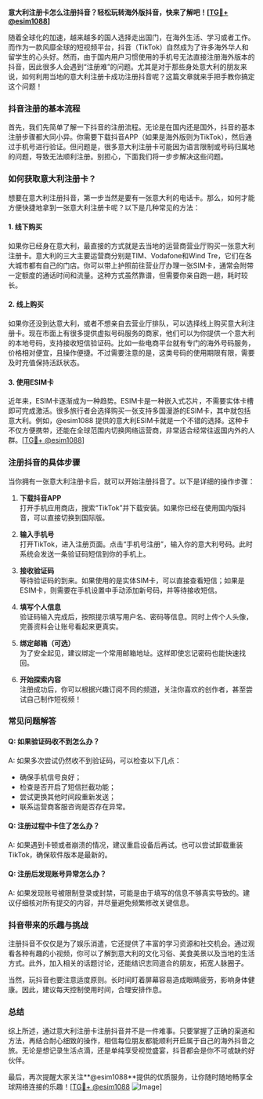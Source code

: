 **意大利注册卡怎么注册抖音？轻松玩转海外版抖音，快来了解吧！[[TG💪+ @esim1088](https://t.me/s/esim1088)]**

随着全球化的加速，越来越多的国人选择走出国门，在海外生活、学习或者工作。而作为一款风靡全球的短视频平台，抖音（TikTok）自然成为了许多海外华人和留学生的心头好。然而，由于国内用户习惯使用的手机号无法直接注册海外版本的抖音，因此很多人会遇到“注册难”的问题。尤其是对于那些身处意大利的朋友来说，如何利用当地的意大利注册卡成功注册抖音呢？这篇文章就来手把手教你搞定这个问题！

### 抖音注册的基本流程

首先，我们先简单了解一下抖音的注册流程。无论是在国内还是国外，抖音的基本注册步骤都大同小异。你需要下载抖音APP（如果是海外版则为TikTok），然后通过手机号进行验证。但问题是，很多意大利注册卡可能因为语言限制或号码归属地的问题，导致无法顺利注册。别担心，下面我们将一步步解决这些问题。

### 如何获取意大利注册卡？

想要在意大利注册抖音，第一步当然是要有一张意大利的电话卡。那么，如何才能方便快捷地拿到一张意大利注册卡呢？以下是几种常见的方法：

#### 1. **线下购买**
如果你已经身在意大利，最直接的方式就是去当地的运营商营业厅购买一张意大利注册卡。意大利的三大主要运营商分别是TIM、Vodafone和Wind Tre，它们在各大城市都有自己的门店。你可以带上护照前往营业厅办理一张SIM卡，通常会附带一定额度的通话时间和流量。这种方式虽然靠谱，但需要你亲自跑一趟，耗时较长。

#### 2. **线上购买**
如果你还没到达意大利，或者不想亲自去营业厅排队，可以选择线上购买意大利注册卡。现在市面上有很多提供虚拟号码服务的商家，他们可以为你提供一个意大利的本地号码，支持接收短信验证码。比如一些电商平台就有专门的海外号码服务，价格相对便宜，且操作便捷。不过需要注意的是，这类号码的使用期限有限，需要及时充值保持活跃状态。

#### 3. **使用ESIM卡**
近年来，ESIM卡逐渐成为一种趋势。ESIM卡是一种嵌入式芯片，不需要实体卡槽即可完成激活。很多旅行者会选择购买一张支持多国漫游的ESIM卡，其中就包括意大利。例如，@esim1088 提供的意大利ESIM卡就是一个不错的选择。这种卡不仅方便携带，还能在全球范围内切换网络运营商，非常适合经常往返国内外的人群。[[TG💪+ @esim1088](https://t.me/s/esim1088)]

### 注册抖音的具体步骤

当你拥有一张意大利注册卡后，就可以开始注册抖音了。以下是详细的操作步骤：

1. **下载抖音APP**  
   打开手机应用商店，搜索“TikTok”并下载安装。如果你已经在使用国内版抖音，可以直接切换到国际版。

2. **输入手机号**  
   打开TikTok，进入注册页面。点击“手机号注册”，输入你的意大利号码。此时系统会发送一条验证码短信到你的手机上。

3. **接收验证码**  
   等待验证码的到来。如果使用的是实体SIM卡，可以直接查看短信；如果是ESIM卡，则需要在手机设置中手动添加新号码，并等待接收短信。

4. **填写个人信息**  
   验证码输入完成后，按照提示填写用户名、密码等信息。同时上传个人头像，完善资料会让账号看起来更真实。

5. **绑定邮箱（可选）**  
   为了安全起见，建议绑定一个常用邮箱地址。这样即使忘记密码也能快速找回。

6. **开始探索内容**  
   注册成功后，你可以根据兴趣订阅不同的频道，关注你喜欢的创作者，甚至尝试自己制作短视频！

### 常见问题解答

#### Q: 如果验证码收不到怎么办？
A: 如果多次尝试仍然收不到验证码，可以检查以下几点：
- 确保手机信号良好；
- 检查是否开启了短信拦截功能；
- 尝试更换其他时间段重新发送；
- 联系运营商客服咨询是否存在异常。

#### Q: 注册过程中卡住了怎么办？
A: 如果遇到卡顿或者崩溃的情况，建议重启设备后再试。也可以尝试卸载重装TikTok，确保软件版本是最新的。

#### Q: 注册后发现账号异常怎么办？
A: 如果发现账号被限制登录或封禁，可能是由于填写的信息不够真实导致的。建议仔细核对所有提交的内容，并尽量避免频繁修改关键信息。

### 抖音带来的乐趣与挑战

注册抖音不仅仅是为了娱乐消遣，它还提供了丰富的学习资源和社交机会。通过观看各种有趣的小视频，你可以了解到意大利的文化习俗、美食美景以及当地的生活方式。此外，加入相关的话题讨论，还能结识志同道合的朋友，拓宽人脉圈子。

当然，玩抖音也要注意适度原则。长时间盯着屏幕容易造成眼睛疲劳，影响身体健康。因此，建议每天控制使用时间，合理安排作息。

### 总结

综上所述，通过意大利注册卡注册抖音并不是一件难事。只要掌握了正确的渠道和方法，再结合耐心细致的操作，相信每位朋友都能顺利开启属于自己的海外抖音之旅。无论是想记录生活点滴，还是单纯享受视觉盛宴，抖音都会是你不可或缺的好伙伴。

最后，再次提醒大家关注**@esim1088**提供的优质服务，让你随时随地畅享全球网络连接的乐趣！[[TG💪+ @esim1088](https://t.me/s/esim1088) ![Image](https://i.postimg.cc/4NQfJmqS/Snipaste-2025-05-13-00-14-12.png)]